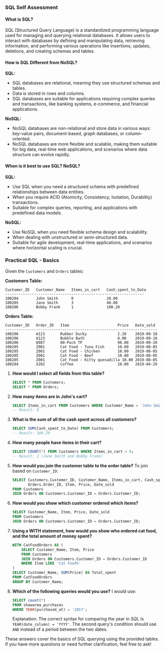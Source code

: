 ### SQL Self Assessment

#### What is SQL?
SQL (Structured Query Language) is a standardized programming language used for managing and querying relational databases. It allows users to interact with databases by defining and manipulating data, retrieving information, and performing various operations like insertions, updates, deletions, and creating schemas and tables.

#### How is SQL Different from NoSQL?
**SQL:**
- SQL databases are relational, meaning they use structured schemas and tables.
- Data is stored in rows and columns.
- SQL databases are suitable for applications requiring complex queries and transactions, like banking systems, e-commerce, and financial applications.

**NoSQL:**
- NoSQL databases are non-relational and store data in various ways: key-value pairs, document-based, graph databases, or column-oriented.
- NoSQL databases are more flexible and scalable, making them suitable for big data, real-time web applications, and scenarios where data structure can evolve rapidly.

#### When is it best to use SQL? NoSQL?
**SQL:**
- Use SQL when you need a structured schema with predefined relationships between data entities.
- When you require ACID (Atomicity, Consistency, Isolation, Durability) transactions.
- Suitable for complex queries, reporting, and applications with predefined data models.

**NoSQL:**
- Use NoSQL when you need flexible schema design and scalability.
- When dealing with unstructured or semi-structured data.
- Suitable for agile development, real-time applications, and scenarios where horizontal scaling is crucial.

### Practical SQL - Basics

Given the `Customers` and `Orders` tables:

**Customers Table:**
```
Customer_ID   Customer_Name   Items_in_cart   Cash_spent_to_Date
---------------------------------------------------------------
100204        John Smith      0               20.00
100205        Jane Smith      3               40.00
100206        Bobby Frank     1               100.20
```

**Orders Table:**
```
Customer_ID   Order_ID   Item                      Price   Date_sold
---------------------------------------------------------------------
100206        A123       Rubber Ducky              2.20    2019-09-18
100206        A123       Bubble Bath               8.00    2019-09-18
100206        Q987       80-Pack TP                90.00   2019-09-20
100205        Z001       Cat Food - Tuna Fish      10.00   2019-08-05
100205        Z001       Cat Food - Chicken        10.00   2019-08-05
100205        Z001       Cat Food - Beef           10.00   2019-08-05
100205        Z001       Cat Food - Kitty quesadilla 10.00 2019-08-05
100204        X202       Coffee                    20.00   2019-04-29
```

1. **How would I select all fields from this table?**
   ```sql
   SELECT * FROM Customers;
   SELECT * FROM Orders;
   ```

2. **How many items are in John's cart?**
   ```sql
   SELECT Items_in_cart FROM Customers WHERE Customer_Name = 'John Smith';
   -- Result: 0
   ```

3. **What is the sum of all the cash spent across all customers?**
   ```sql
   SELECT SUM(Cash_spent_to_Date) FROM Customers;
   -- Result: 160.20
   ```

4. **How many people have items in their cart?**
   ```sql
   SELECT COUNT(*) FROM Customers WHERE Items_in_cart > 0;
   -- Result: 2 (Jane Smith and Bobby Frank)
   ```

5. **How would you join the customer table to the order table?**
   To join based on `Customer_ID`:
   ```sql
   SELECT Customers.Customer_ID, Customer_Name, Items_in_cart, Cash_spent_to_Date,
          Orders.Order_ID, Item, Price, Date_sold
   FROM Customers
   JOIN Orders ON Customers.Customer_ID = Orders.Customer_ID;
   ```

6. **How would you show which customer ordered which items?**
   ```sql
   SELECT Customer_Name, Item, Price, Date_sold
   FROM Customers
   JOIN Orders ON Customers.Customer_ID = Orders.Customer_ID;
   ```

7. **Using a WITH statement, how would you show who ordered cat food, and the total amount of money spent?**
   ```sql
   WITH CatFoodOrders AS (
       SELECT Customer_Name, Item, Price
       FROM Customers
       JOIN Orders ON Customers.Customer_ID = Orders.Customer_ID
       WHERE Item LIKE 'Cat Food%'
   )
   SELECT Customer_Name, SUM(Price) AS Total_spent
   FROM CatFoodOrders
   GROUP BY Customer_Name;
   ```

8. **Which of the following queries would you use?**
   I would use:
   ```sql
   SELECT count(*)
   FROM shawarma_purchases
   WHERE YEAR(purchased_at) = '2017';
   ```
   Explanation: The correct syntax for comparing the year in SQL is `YEAR(date_column) = 'YYYY'`. The second query's condition should use `AND` instead of a period between the two dates.

These answers cover the basics of SQL querying using the provided tables. If you have more questions or need further clarification, feel free to ask!

